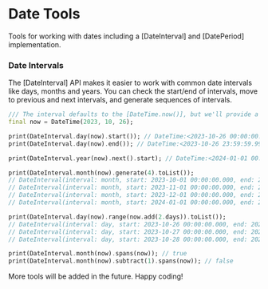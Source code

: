 # Date Tools

Tools for working with dates including a [DateInterval] and [DatePeriod] implementation.

### Date Intervals

The [DateInterval] API makes it easier to work with common date intervals like days, months and years. You can check the start/end of intervals,
move to previous and next intervals, and generate sequences of intervals.

```dart
/// The interval defaults to the [DateTime.now()], but we'll provide a date to make it clear.
final now = DateTime(2023, 10, 26);

print(DateInterval.day(now).start()); // DateTime:<2023-10-26 00:00:00.000000Z>
print(DateInterval.day(now).end()); // DateTime:<2023-10-26 23:59:59.999999Z>

print(DateInterval.year(now).next().start); // DateTime:<2024-01-01 00:00:00.000000Z>

print(DateInterval.month(now).generate(4).toList());
// DateInterval(interval: month, start: 2023-10-01 00:00:00.000, end: 2023-10-31 23:59:59.999999)
// DateInterval(interval: month, start: 2023-11-01 00:00:00.000, end: 2023-11-30 23:59:59.999999)
// DateInterval(interval: month, start: 2023-12-01 00:00:00.000, end: 2023-12-31 23:59:59.999999)
// DateInterval(interval: month, start: 2024-01-01 00:00:00.000, end: 2023-01-31 23:59:59.999999)

print(DateInterval.day(now).range(now.add(2.days)).toList());
// DateInterval(interval: day, start: 2023-10-26 00:00:00.000, end: 2023-10-26 23:59:59.999999)
// DateInterval(interval: day, start: 2023-10-27 00:00:00.000, end: 2023-10-27 23:59:59.999999)
// DateInterval(interval: day, start: 2023-10-28 00:00:00.000, end: 2023-10-28 23:59:59.999999)

print(DateInterval.month(now).spans(now)); // true
print(DateInterval.month(now).subtract(1).spans(now)); // false
```

More tools will be added in the future. Happy coding!
